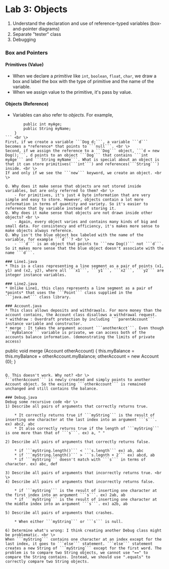 Lab 3: Objects
===
1. Understand the declaration and use of reference-typed variables (box-and-pointer diagrams)
2. Separate "tester" class
3. Debugging

### Box and Pointers
#### Primitives (Value)
* When we declare a *primitive* like ```int```, ```boolean```, ```float```, ```char```, we draw a box and label the box with the type of primitive and the name of the variable.
* When we assign value to the primitive, it's pass by value. 

#### Objects (Reference)
* Variables can also refer to *objects*. For example,
``` public class Dog {
        public int myAge;
        public String myName;
    }
``` <br \>
First, if we create a variable ```Dog d;```, a variable ```d``` becomes a *reference* that points to ```null```. <br \>
Second, if we assign the reference to a ```Dog``` object, ```d = new Dog();```, d points to an object ```Dog``` that contains ```int myAge``` and ```String myName```. What is special about an object is that it can store primitives(```int```) and references(```String```) inside. <br \>
If and only if we see the ```new``` keyword, we create an object. <br \>

Q. Why does it make sense that objects are not stored inside variables, but are only referred to them? <br \>
    - For primitives, it's just 4 byte information that are very simple and easy to store. However, objects contain a lot more information in terms of quantity and variety. So it's easier to reference that by variable instead of storing it.
Q. Why does it make sense that objects are not drawn inside other objects? <br \>
    - Again, every object varies and contains many kinds of big and small data. For consistency and efficiency, it's makes more sense to make objects always reference.
Q. Why isn't the blue object box labeled with the name of the variable, for example ```d```? <br \>
    - ```d``` is an object that points to ```new Dog()``` not ```d```. So it makes more sense that the blue object doesn't associate with the name ```d```.

### Line1.java
* This is a class representing a line segment as a pair of points (x1, y1) and (x2, y2), where all ```x1```, ```y1```, ```x2```, ```y2``` are integer instance variables.

### Line2.java
* Unlike Line1, this class represents a line segment as a pair of *points* that uses the ```Point``` class supplied in the ```java.awt``` class library.

### Account.java
* This class allows deposits and withdrawals. For more money than the account contains, the Account class disallows a withdrawal request.
* withdraw : Overdraft protection by including ```parentAccount``` instance variable and constructor.
* merge : It takes the argument account ```anotherAcct```. Even though ```myBalance``` variable is private, we can access both of the accounts balance information. (demonstrating the limits of private access)

```
public void merge (Account otherAccount) {
    this.myBalance = this.myBalance + otherAccount.myBalance;
    otherAccount = new Account (0);
}
```

Q. This doesn't work. Why not? <br \>
```otherAccount``` is newly created and simply points to another Account object. So the existing ```otherAccount``` is remained unchanged and still contains the balance.

### Debug.java
Debug some recursive code <br \>
1) Describe all pairs of arguments that correctly returns true.

    * It correctly returns true if ```myString``` is the result of inserting one character at the last index into an argument ```s```. ex) abc2, abc
    * It also correctly returns true if the length of ```myString``` is one more than that of ```s```. ex) a, " "

2) Describe all pairs of arguments that correctly returns false. 

    * if ```myString.length()``` < ```s.length``` ex) ab, abc
    * if ```myString.length()``` > ```s.legnth + 2``` ex) abcd, ab
    * if ```myString``` doesn't match with ```s``` in terms of character. ex) abc, def

3) Describe all pairs of arguments that incorrectly returns true. <br \>
4) Describe all pairs of arguments that incorrectly returns false. 

    * if ```myString``` is the result of inserting one character at the first index into an argument ```s```. ex) 2ab, ab
    * if ```myString``` is the result of inserting one character at the middle index into an argument ```s```. ex) a2b, ab

5) Describe all pairs of arguments that crashes.

    * When either ```myString``` or ```s``` is null.

6) Determine what's wrong: I think creating another Debug class might be problematic. <br \>
When ```myString``` contains one character at an index except for the last index, it goes to ```else``` statement. ```else``` statement creates a new String of ```myString``` except for the first word. The problem is to compare two String objects, we cannot use "==" to compare the String contains. Instead, we should use ".equals" to correctly compare two String objects.


